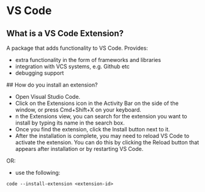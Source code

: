 # VS Code

## What is a VS Code Extension?

A package that adds functionality to VS Code. Provides:

- extra functionality in the form of frameworks and libraries
- integration with VCS systems, e.g. Github etc
- debugging support

## How do you install an extension?

- Open Visual Studio Code.
- Click on the Extensions icon in the Activity Bar on the side of the window, or press Cmd+Shift+X on your keyboard.
- n the Extensions view, you can search for the extension you want to install by typing its name in the search box.
- Once you find the extension, click the Install button next to it.
- After the installation is complete, you may need to reload VS Code to activate the extension. You can do this by clicking the Reload button that appears after installation or by restarting VS Code.

OR:

- use the following:
```
code --install-extension <extension-id>
```


